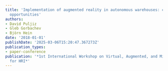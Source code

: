 ```yaml
---
title: 'Implementation of augmented reality in autonomous warehouses: challenges and
  opportunities'
authors:
- David Puljiz
- Gleb Gorbachev
- Björn Hein
date: '2018-01-01'
publishDate: '2025-03-06T15:20:47.367273Z'
publication_types:
- paper-conference
publication: '*1st International Workshop on Virtual, Augmented, and Mixed Reality
  for HRI*'
---
```

